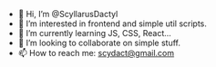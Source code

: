 - 👋 Hi, I’m @ScyllarusDactyl
- 👀 I’m interested in frontend and simple util scripts.
- 🌱 I’m currently learning JS, CSS, React...
- 💞️ I’m looking to collaborate on simple stuff.
- 📫 How to reach me: scydact@gmail.com

<!---
ScyllarusDactyl/ScyllarusDactyl is a ✨ special ✨ repository because its `README.md` (this file) appears on your GitHub profile.
You can click the Preview link to take a look at your changes.
--->
